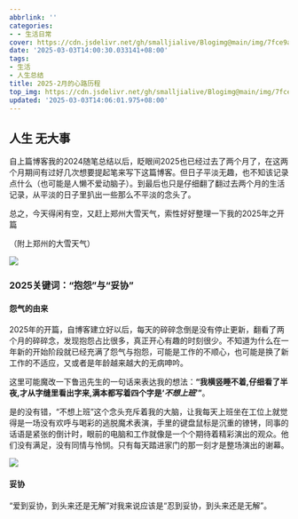 ```yaml
---
abbrlink: ''
categories:
- - 生活日常
cover: https://cdn.jsdelivr.net/gh/smalljialive/Blogimg@main/img/7fce9a32b4a807d1ac8f9425be73b030.jpg
date: '2025-03-03T14:00:30.033141+08:00'
tags:
- 生活
- 人生总结
title: 2025-2月的心路历程
top_img: https://cdn.jsdelivr.net/gh/smalljialive/Blogimg@main/img/7fce9a32b4a807d1ac8f9425be73b030.jpg
updated: '2025-03-03T14:06:01.975+08:00'
---
```

## 人生 无大事

自上篇博客我的2024随笔总结以后，眨眼间2025也已经过去了两个月了，在这两个月期间有过好几次想要提起笔来写下这篇博客。但日子平淡无趣，也不知该记录点什么（也可能是人懒不爱动脑子）。到最后也只是仔细翻了翻过去两个月的生活记录，从平淡的日子里扒出一些那么不平淡的念头了。

总之，今天得闲有空，又赶上郑州大雪天气，索性好好整理一下我的2025年之开篇

（附上郑州的大雪天气）

![](https://cdn.jsdelivr.net/gh/smalljialive/Blogimg@main/img/7fce9a32b4a807d1ac8f9425be73b030.jpg)

### 2025关键词：“抱怨”与“妥协”

#### 怨气的由来

2025年的开篇，自博客建立好以后，每天的碎碎念倒是没有停止更新，翻看了两个月的碎碎念，发现抱怨占比很多，真正开心有趣的时刻很少。不知道为什么在一年新的开始阶段就已经充满了怨气与抱怨，可能是工作的不顺心，也可能是换了新工作的不适应，又或者是年龄越来越大的无病呻吟。

这里可能魔改一下鲁迅先生的一句话来表达我的想法：**“我横竖睡不着,仔细看了半夜,才从字缝里看出字来,满本都写着四个字是‘*不想上班*’”**。

是的没有错，“不想上班”这个念头充斥着我的大脑，让我每天上班坐在工位上就觉得是一场没有欢呼与喝彩的逃脱魔术表演，手里的键盘鼠标是沉重的镣铐，同事的话语是紧张的倒计时，眼前的电脑和工作就像是一个个期待着精彩演出的观众。他们没有满足，没有同情与怜悯。只有每天踏进家门的那一刻才是整场演出的谢幕。

![](https://cdn.jsdelivr.net/gh/smalljialive/Blogimg@main/img/%E5%BE%AE%E4%BF%A1%E6%88%AA%E5%9B%BE_20250303142057.png)

#### 妥协

“爱到妥协，到头来还是无解”对我来说应该是“忍到妥协，到头来还是无解”。
